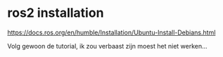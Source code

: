 # ros2 installation

https://docs.ros.org/en/humble/Installation/Ubuntu-Install-Debians.html

Volg gewoon de tutorial, ik zou verbaast zijn moest het niet werken...
